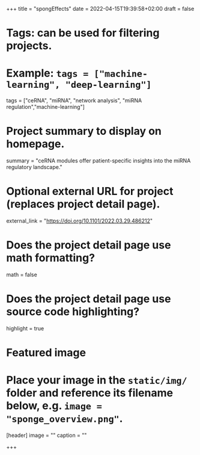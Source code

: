 +++
title = "spongEffects"
date = 2022-04-15T19:39:58+02:00
draft = false

# Tags: can be used for filtering projects.
# Example: `tags = ["machine-learning", "deep-learning"]`
tags = ["ceRNA", "miRNA", "network analysis", "miRNA regulation","machine-learning"]

# Project summary to display on homepage.
summary = "ceRNA modules offer patient-specific insights into the miRNA regulatory landscape."

# Optional external URL for project (replaces project detail page).
external_link = "https://doi.org/10.1101/2022.03.29.486212"

# Does the project detail page use math formatting?
math = false

# Does the project detail page use source code highlighting?
highlight = true

# Featured image
# Place your image in the `static/img/` folder and reference its filename below, e.g. `image = "sponge_overview.png"`.
[header]
image = ""
caption = ""

+++
